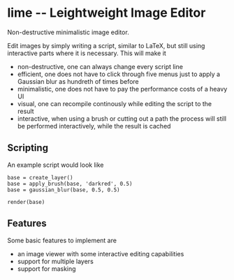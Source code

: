 # lime -- Leightweight Image Editor
Non-destructive minimalistic image editor.

Edit images by simply writing a script, similar to LaTeX, but still using
interactive parts where it is necessary.
This will make it
- non-destructive, one can always change every script line
- efficient, one does not have to click through five menus just to
    apply a Gaussian blur as hundreth of times before
- minimalistic, one does not have to pay the performance costs of a heavy UI
- visual, one can recompile continously while editing the script to the result
- interactive, when using a brush or cutting out a path the process will still
    be performed interactively, while the result is cached

## Scripting
An example script would look like
```
base = create_layer()
base = apply_brush(base, 'darkred', 0.5)
base = gaussian_blur(base, 0.5, 0.5)

render(base)
```

## Features
Some basic features to implement are
- an image viewer with some interactive editing capabilities
- support for multiple layers
- support for masking
